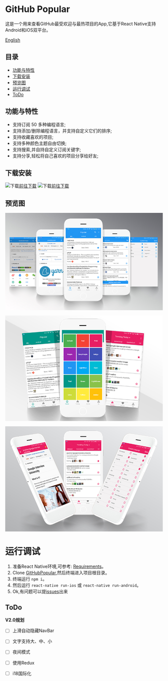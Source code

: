 # GitHub Popular

这是一个用来查看GitHub最受欢迎与最热项目的App,它基于React Native支持Android和iOS双平台。

[English](./README.en.md)

## 目录

* [功能与特性](#功能与特性)
* [下载安装](#下载安装)
* [预览图](#预览图)
* [运行调试](#运行调试)
* [ToDo](#todo)

## 功能与特性

* 支持订阅 50 多种编程语言;
* 支持添加/删除编程语言，并支持自定义它们的排序;
* 支持收藏喜欢的项目;
* 支持多种颜色主题自由切换;
* 支持搜索,并自持自定义订阅关键字;
* 支持分享,轻松将自己喜欢的项目分享给好友;

## 下载安装

![下载](https://raw.githubusercontent.com/crazycodeboy/crazycodeboy.github.io/master/io/GitHubPopular/img/baidushoujizhushou.png)[前往下载](http://sj.qq.com/myapp/detail.htm?apkName=com.jph.githubpopular)
![下载](https://raw.githubusercontent.com/crazycodeboy/crazycodeboy.github.io/master/io/GitHubPopular/img/yingyingbao.png)[前往下载](http://shouji.baidu.com/software/10123273.html)


## 预览图

![GitHub Popular](./resource/screenshot/GitHubPopular-1.jpg)

![GitHub Popular](./resource/screenshot/GitHubPopular-2.jpg)

![GitHub Popular](./resource/screenshot/GitHubPopular-3.jpg)

# 运行调试

1. 准备React Native环境,可参考: [Requirements](https://facebook.github.io/react-native/docs/getting-started.html#requirements)。
2. Clone [GitHubPopular](https://github.com/crazycodeboy/GitHubPopular.git),然后终端进入项目根目录。
3. 终端运行 `npm i`。
4. 然后运行 `react-native run-ios` 或 `react-native run-android`。
5. Ok,有问题可以提[issues](https://github.com/crazycodeboy/GitHubPopular/issues)出来


## ToDo

**V2.0规划**

- [ ] 上滑自动隐藏NavBar
- [ ] 文字支持大、中、小
- [ ] 夜间模式
- [ ] 使用Redux
- [ ] i18国际化



